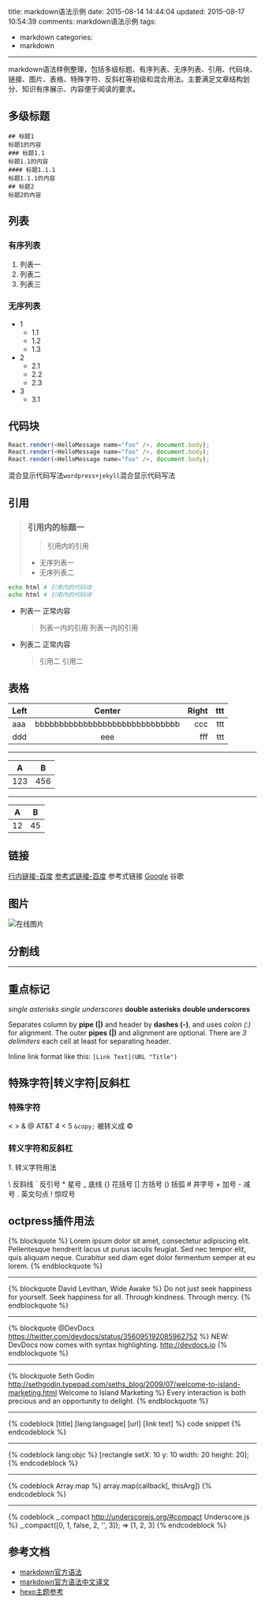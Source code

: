 title: markdown语法示例
date: 2015-08-14 14:44:04
updated: 2015-08-17 10:54:39
comments: markdown语法示例
tags:
- markdown
categories:
- markdown
---
markdown语法样例整理，包括多级标题、有序列表、无序列表、引用、代码块、链接、图片、表格、特殊字符、反斜杠等初级和混合用法。主要满足文章结构划分、知识有序展示、内容便于阅读的要求。

## 多级标题

```
## 标题1
标题1的内容
### 标题1.1
标题1.1的内容
#### 标题1.1.1
标题1.1.1的内容
## 标题2
标题2的内容
```

<!-- more -->

## 列表

### 有序列表

1. 列表一
2. 列表二
3. 列表三

### 无序列表

+ 1
    * 1.1
    * 1.2
    * 1.3
+ 2
    * 2.1
    * 2.2
    * 2.3
+ 3
    * 3.1

## 代码块

```js
React.render(<HelloMessage name="foo" />, document.body);
React.render(<HelloMessage name="foo" />, document.body);
React.render(<HelloMessage name="foo" />, document.body);
```

混合显示代码写法`wordpress+jekyll`混合显示代码写法

## 引用

> ### 引用内的标题一
> 
> > 引用内的引用
> 
> + 无序列表一
> + 无序列表二 
> 
```bash
echo html # 引用内的代码块
echo html # 引用内的代码块
```
> 

+ 列表一
  正常内容
  > 列表一内的引用
  > 列表一内的引用
+ 列表二
  正常内容
  > 引用二
  > 引用二

## 表格

| Left | Center | Right | ttt |
|:-----|:------:|------:|----:|
|aaa   |bbbbbbbbbbbbbbbbbbbbbbbbbbbbbb     |ccc    | ttt |
|ddd   |eee     |fff    | ttt |

---

 A | B 
---|---
123|456

---

A |B 
--|--
12|45

## 链接

[行内链接-百度](http://www.baidu.com "百度")
[参考式链接-百度][1] 参考式链接
[Google][] 谷歌

[1]: http://www.baidu.com "百度一下两下"
[google]: http://www.google.com "google地图"

## 图片

![在线图片](http://feimg.qiniudn.com/1002015r.jpg)

## 分割线

---

## 重点标记

*single asterisks*
_single underscores_
**double asterisks**
__double underscores__

Separates column by **pipe (|)** and header by **dashes (-)**, and uses *colon (:)* for alignment.
The outer **pipes (|)** and alignment are optional. There are *3 delimiters* each cell at least for separating header.

Inline link format like this: `[Link Text](URL "Title")`

## 特殊字符|转义字符|反斜杠

### 特殊字符

< > & @ AT&T 4 < 5
`&copy;` 被转义成 &copy;

### 转义字符和反斜杠

1\. 转义字符用法

\\   反斜线
\`   反引号
\*   星号
\_   底线
\{\}  花括号
\[\]  方括号
\(\)  括弧
\#   井字号
\+   加号
\-   减号
\.   英文句点
\!   惊叹号

## octpress插件用法

{% blockquote %}
Lorem ipsum dolor sit amet, consectetur adipiscing elit. Pellentesque hendrerit lacus ut purus iaculis feugiat. Sed nec tempor elit, quis aliquam neque. Curabitur sed diam eget dolor fermentum semper at eu lorem.
{% endblockquote %}

---

{% blockquote David Levithan, Wide Awake %}
Do not just seek happiness for yourself. Seek happiness for all. Through kindness. Through mercy.
{% endblockquote %}

---

{% blockquote @DevDocs https://twitter.com/devdocs/status/356095192085962752 %}
NEW: DevDocs now comes with syntax highlighting. http://devdocs.io
{% endblockquote %}

---

{% blockquote Seth Godin http://sethgodin.typepad.com/seths_blog/2009/07/welcome-to-island-marketing.html Welcome to Island Marketing %}
Every interaction is both precious and an opportunity to delight.
{% endblockquote %}

---

{% codeblock [title] [lang:language] [url] [link text] %}
code snippet
{% endcodeblock %}

---

{% codeblock lang:objc %}
[rectangle setX: 10 y: 10 width: 20 height: 20];
{% endcodeblock %}

---

{% codeblock Array.map %}
array.map(callback[, thisArg])
{% endcodeblock %}

---

{% codeblock _.compact http://underscorejs.org/#compact Underscore.js %}
_.compact([0, 1, false, 2, '', 3]);
=> [1, 2, 3]
{% endcodeblock %}

## 参考文档
+ [markdown官方语法](http://daringfireball.net/projects/markdown/syntax)
+ [markdown官方语法中文译文](http://www.appinn.com/markdown/)
+ [hexo主题参考](http://blog.zhangruipeng.me/hexo-theme-alex/2015/01/25/Markdown%20Example/)



